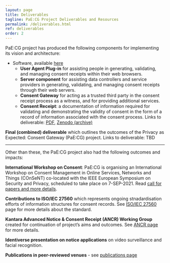 ```yaml
---
layout: page
title: Deliverables
tagline: PaE:CG Project Deliverables and Resources
permalink: /deliverables.html
ref: deliverables
order: 2
---
```

PaE:CG project has produced the following components for implementing its vision and architecture:

* Software, available [here](https://github.com/PAECG/NGI-PaECG-public)
  * **User Agent Plug-in** for assisting people in generating, validating, and managing consent receipts within their web browsers.
  * **Server component** for assisting data controllers and service providers in generating, validating, and managing consent receipts through their web servers.
  * **Consent Gateway** for acting as a trusted third party in the consent receipt process as a witness, and for providing additional services.
  * **Consent Receipt**: a documentation of information required for validating and demonstrating the validity of consent in the form of a record of information associated with the consent process. Links to deliverable: [PDF](deliverables/D2.4_Consent_Receipts.pdf), [Zenodo (archive)](https://doi.org/10.5281/zenodo.5076603 )

**Final (combined) deliverable** which outlines the outcomes of the Privacy as Expected: Consent Gateway (PaE:CG) project. Links to deliverable: TBD

---

Other than these, the PaE:CG project also had the following outcomes and impacts:

**International Workshop on Consent**: PaE:CG is organising an International Workshop on Consent Management in Online Services, Networks and Things (COnSeNT) co-located with the IEEE European Symposium on Security and Privacy, scheduled to take place on 7-SEP-2021. Read [call for papers and more details](https://privacy-as-expected.org/consent2021/).

**Contributions to ISO/IEC 27560** which represents ongoing stnadardisation efforts of information structures for consent records. See [ISO/IEC 27560](https://www.iso.org/standard/80392.html) page for more details about the standard.

**Kantara Advanced Notice & Consent Receipt (ANCR) Working Group** created for continuation of project’s aims and outcomes. See [ANCR page](https://kantarainitiative.org/confluence/pages/viewpage.action?pageId=140804260) for more details.

**Identiverse presentation on notice applications** on video surveillance and facial recognition.

**Publications in peer-reviewed venues** - see [publications page](/publications)
